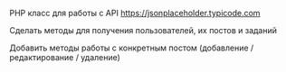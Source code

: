 PHP класс для работы с API https://jsonplaceholder.typicode.com

Сделать методы для получения пользователей, их постов и заданий

Добавить методы работы с конкретным постом (добавление / редактирование / удаление)